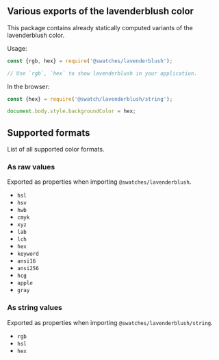 ## Various exports of the lavenderblush color

This package contains already statically computed variants of the lavenderblush color.

Usage:
```js
const {rgb, hex} = require('@swatches/lavenderblush');

// Use `rgb`, `hex` to show lavenderblush in your application.
```

In the browser:
```js
const {hex} = require('@swatch/lavenderblush/string');

document.body.style.backgroundColor = hex;
```

## Supported formats


List of all supported color formats.

### As raw values

Exported as properties when importing `@swatches/lavenderblush`.

- `hsl`
- `hsv`
- `hwb`
- `cmyk`
- `xyz`
- `lab`
- `lch`
- `hex`
- `keyword`
- `ansi16`
- `ansi256`
- `hcg`
- `apple`
- `gray`

### As string values

Exported as properties when importing `@swatches/lavenderblush/string`.

- `rgb`
- `hsl`
- `hex`
